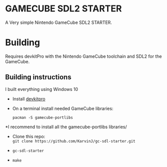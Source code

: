 # GAMECUBE SDL2 STARTER

A Very simple Nintendo GameCube SDL2 STARTER.

# Building

Requires devkitPro with the Nintendo GameCube toolchain and SDL2 for the GameCube.

## Building instructions

I built everything using Windows 10

* Install [devkitpro](https://devkitpro.org/wiki/Getting_Started#Unix-like_platforms)

* On a terminal install needed GameCube libraries:
  
  `pacman -S gamecube-portlibs`

*I recommend to install all the gamecube-portlibs libraries/

* Clone this repo:  
  `git clone https://github.com/KarvinJ/gc-sdl-starter.git`

* `gc-sdl-starter`
* `make`
